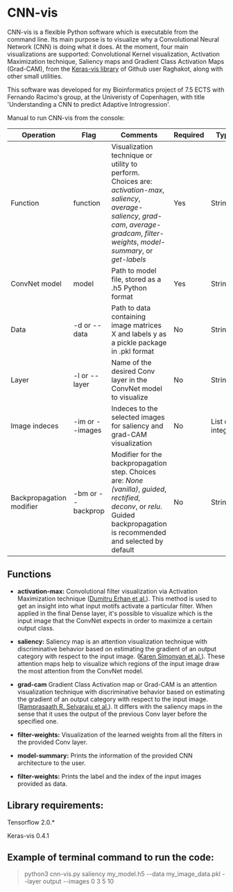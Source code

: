 # CNN-vis
CNN-vis is a flexible Python software which is executable from the command line. Its main purpose is to visualize why a Convolutional Neural Network (CNN) is doing what it does. At the moment, four main visualizations are supported: Convolutional Kernel visualization, Activation Maximization technique, Saliency maps and Gradient Class Activation Maps (Grad-CAM), from the [Keras-vis library](https://raghakot.github.io/keras-vis/) of Github user Raghakot, along with other small utilities.

This software was developed for my Bioinformatics project of 7.5 ECTS with Fernando Racimo's group, at the Univeristy of Copenhagen, with title 'Understanding a CNN to predict Adaptive Introgression'.

Manual to run CNN-vis from the console:

Operation | Flag | Comments | Required | Type
------------ | ------------- | ------------- | -------------  | -------------
Function | function | Visualization technique or utility to perform. Choices are: *activation-max*, *saliency*, *average-saliency*, *grad-cam*, *average-gradcam*, *filter-weights*, *model-summary*, or *get-labels* | Yes | String
ConvNet model | model | Path to model file, stored as a .h5 Python format | Yes | String
Data | -d or --data | Path to data containing image matrices X and labels y as a pickle package in .pkl format | No | String
Layer | -l or --layer | Name of the desired Conv layer in the ConvNet model to visualize | No | String
Image indeces | -im or --images | Indeces to the selected images for saliency and grad-CAM visualization | No | List of integers
Backpropagation modifier | -bm or --backprop | Modifier for the backpropagation step. Choices are: *None (vanilla)*, *guided*, *rectified*, *deconv*, or *relu*. Guided backpropagation is recommended and selected by default | No | String


## Functions
- **activation-max:** Convolutional filter visualization via Activation Maximization technique ([Dumitru Erhan et al.](https://pdfs.semanticscholar.org/65d9/94fb778a8d9e0f632659fb33a082949a50d3.pdf)). This method is used to get an insight into what input motifs activate a particular filter. When applied in the final Dense layer, it's possible to visualize which is the input image that the ConvNet expects in order to maximize a certain output class.

- **saliency:** Saliency map is an attention visualization technique with discriminative behavior based on estimating the gradient of an output category with respect to the input image. ([Karen Simonyan et al.](https://arxiv.org/abs/1312.6034)). These attention maps help to visualize which regions of the input image draw the most attention from the ConvNet model.

- **grad-cam** Gradient Class Activation map or Grad-CAM is an attention visualization technique with discriminative behavior based on estimating the gradient of an output category with respect to the input image. ([Ramprasaath R. Selvaraju et al.](https://arxiv.org/abs/1610.02391)). It differs with the saliency maps in the sense that it uses the output of the previous Conv layer before the specified one.

- **filter-weights:** Visualization of the learned weights from all the filters in the provided Conv layer.

- **model-summary:** Prints the information of the provided CNN architecture to the user.

- **filter-weights:** Prints the label and the index of the input images provided as data.

## Library requirements:
Tensorflow 2.0.*

Keras-vis 0.4.1


## Example of terminal command to run the code:
> python3 cnn-vis.py saliency my_model.h5 --data my_image_data.pkl --layer output --images 0 3 5 10


